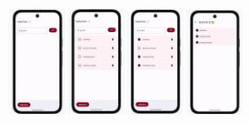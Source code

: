 ![DailyToDo 스크린샷](app/images/main.png)
![DailyToDo 스크린샷](app/images/add.png)
![DailyToDo 스크린샷](app/images/check.png)
![DailyToDo 스크린샷](app/images/done.png)
